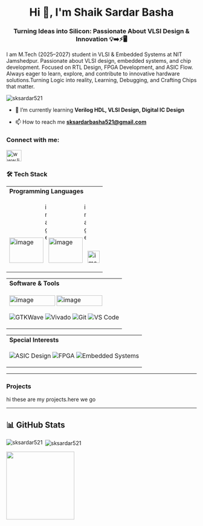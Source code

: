 <h1 align="center">Hi 👋, I'm Shaik Sardar Basha</h1>
<h3 align="center">Turning Ideas into Silicon: Passionate About VLSI Design & Innovation 💡➡️⚡🖥️</h3>
<align="centre">I am M.Tech (2025–2027) student in VLSI & Embedded Systems at NIT Jamshedpur. Passionate about VLSI design, embedded systems, and chip development. Focused on RTL Design, FPGA Development, and ASIC Flow. Always eager to learn, explore, and contribute to innovative hardware solutions.Turning Logic into reality, Learning, Debugging, and Crafting Chips that matter.

<p align="left"> <img src="https://komarev.com/ghpvc/?username=sksardar521&label=Profile%20views&color=0e75b6&style=flat" alt="sksardar521" /> </p>

- 🌱 I’m currently learning **Verilog HDL, VLSI Design, Digital IC Design**

- 📫 How to reach me **sksardarbasha521@gmail.com**

<h3 align="left">Connect with me:</h3>
 
<p align="left">
<a href="https://www.linkedin.com/in/sardar-basha-shaik-13057623b" target="blank"><img align="center" src="https://raw.githubusercontent.com/rahuldkjain/github-profile-readme-generator/master/src/images/icons/Social/linked-in-alt.svg" alt="www.linkedin.com/in/sardar-basha-shaik-13057623b" height="30" width="40" /></a>
</p>
<h3 align="left">🛠️ Tech Stack </h3>

<table>
<tr>
<td><b>Programming Languages</b></td>
</tr>
<tr>
<td>

<img width="90" height="67" alt="image" src="https://github.com/user-attachments/assets/0f09e6a1-81a4-41e9-86a2-57dee9a58a49" /> <img width="5" height="158" alt="image" src="https://github.com/user-attachments/assets/268d3ce0-6925-48c0-95c5-61edf655d5db" /> <img width="90" height="67" alt="image" src="https://github.com/user-attachments/assets/295da5b2-88ec-437b-ba37-faf54550b509" /> <img width="5" height="158" alt="image" src="https://github.com/user-attachments/assets/268d3ce0-6925-48c0-95c5-61edf655d5db" /> <img width="32" height="32" alt="image" src="https://github.com/user-attachments/assets/d265e74a-6e86-4323-8748-1abcb2276c0f" />


  

</td>
</tr>
</table>  

<table>
<tr>
<td><b>Software & Tools</b></td>
</tr>
<tr>
<td>

<img width="121" height="28" alt="image" src="https://github.com/user-attachments/assets/46844568-adfe-4189-9e62-13e5e8ac6e07" />     <img width="121" height="28" alt="image" src="https://github.com/user-attachments/assets/effe5918-f463-42e5-87f9-48db2064b87c" />




 ![GTKWave](https://img.shields.io/badge/GTKWave-FFD700?style=for-the-badge)  ![Vivado](https://img.shields.io/badge/Vivado-FF9800?style=for-the-badge)  ![Git](https://img.shields.io/badge/Git-F05032?style=for-the-badge&logo=git&logoColor=white)  ![VS Code](https://img.shields.io/badge/VS%20Code-007ACC?style=for-the-badge&logo=visual-studio-code&logoColor=white)  

</td>
</tr>
</table>  

<table>
<tr>
<td><b>Special Interests</b></td>
</tr>
<tr>
<td>

![ASIC Design](https://img.shields.io/badge/ASIC%20Design-000000?style=for-the-badge)  ![FPGA](https://img.shields.io/badge/FPGA-2E8B57?style=for-the-badge)  ![Embedded Systems](https://img.shields.io/badge/Embedded%20Systems-FF6347?style=for-the-badge)  

</td>
</tr>
</table>  

---

<h3 align="left">Projects </h3>


hi these are my projects.here we go



------------
## 📊 GitHub Stats  
<p><img align="left" src="https://github-readme-stats.vercel.app/api/top-langs?username=sksardar521&show_icons=true&locale=en&layout=compact&theme=tokyonight" alt="sksardar521" /></p>

<p>&nbsp;<img align="center" src="https://github-readme-stats.vercel.app/api?username=sksardar521&show_icons=true&locale=en&theme=tokyonight" alt="sksardar521" /></p>

<p><img src="https://github-readme-streak-stats.herokuapp.com/?user=sksardar521&theme=tokyonight" height="180px"/></p>  




